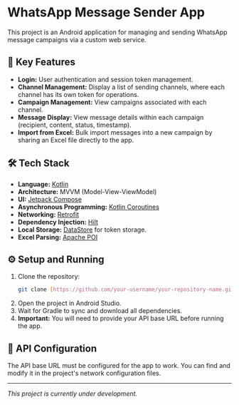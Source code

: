 # WhatsApp Message Sender App

This project is an Android application for managing and sending WhatsApp message campaigns via a custom web service.

## 🚀 Key Features

* **Login:** User authentication and session token management.
* **Channel Management:** Display a list of sending channels, where each channel has its own token for operations.
* **Campaign Management:** View campaigns associated with each channel.
* **Message Display:** View message details within each campaign (recipient, content, status, timestamp).
* **Import from Excel:** Bulk import messages into a new campaign by sharing an Excel file directly to the app.

## 🛠️ Tech Stack

* **Language:** [Kotlin](https://kotlinlang.org/)
* **Architecture:** MVVM (Model-View-ViewModel)
* **UI:** [Jetpack Compose](https://developer.android.com/jetpack/compose)
* **Asynchronous Programming:** [Kotlin Coroutines](https://kotlinlang.org/docs/coroutines-overview.html)
* **Networking:** [Retrofit](https://square.github.io/retrofit/)
* **Dependency Injection:** [Hilt](https://developer.android.com/training/dependency-injection/hilt-android)
* **Local Storage:** [DataStore](https://developer.android.com/topic/libraries/architecture/datastore) for token storage.
* **Excel Parsing:** [Apache POI](https://poi.apache.org/)

## ⚙️ Setup and Running

1.  Clone the repository:
    ```bash
    git clone [https://github.com/your-username/your-repository-name.git](https://github.com/your-username/your-repository-name.git)
    ```
2.  Open the project in Android Studio.
3.  Wait for Gradle to sync and download all dependencies.
4.  **Important:** You will need to provide your API base URL before running the app.

## 🔗 API Configuration

The API base URL must be configured for the app to work. You can find and modify it in the project's network configuration files.

---
*This project is currently under development.*
